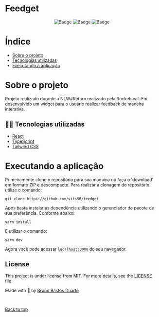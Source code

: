 # Feedget

<div align="center">


![Badge](https://img.shields.io/badge/TYPESCRIPT-v4.6.3-blue?style=flat&color=298BF9&labelColor=000000&logo=TypeScript)
![Badge](https://img.shields.io/badge/REACT-v18.0.0-blue?style=flat&color=298BF9&labelColor=000000&logo=react)
![Badge](https://img.shields.io/badge/Tailwind_CSS-v3.0.24-blue?style=flat&logo=TailwindCSS&color=298BF9&labelColor=000000)


</div>

# Índice

* [Sobre o projeto](#interrobang-sobre-o-projeto)
* [Tecnologias utilizadas](#-tecnologias-utilizadas)
* [Executando a aplicação](#rocket-executando-a-aplicação)

# Sobre o projeto

Projeto realizado durante a NLW#Return realizado pela Rocketseat. Foi desenvolvido um widget para o usuário realizar feedback de maneira interativa.
## 🧑‍💻 Tecnologias utilizadas

- [React](https://reactjs.org)
- [TypeScript](https://www.typescriptlang.org/)
- [Tailwind CSS](https://tailwindcss.com/)
# Executando a aplicação

Primeiramente clone o repositório para sua maquina ou faça o 'download' em formato ZIP e descompacte. Para realizar a clonagem do repositório utilize o comando:

    git clone https://github.com/vits56/feedget

Após basta instalar as dependência utilizando o gerenciador de pacote de sua preferência. Conforme abaixo:

    yarn install

E utilizar o comando:

    yarn dev

Agora você pode acessar [`localhost:3000`](http://localhost:3000) do seu navegador.

## License

This project is under license from MIT. For more details, see the [LICENSE](LICENSE.md) file.

Made with 💜 by <a href="https://github.com/vits56" target="_blank">Bruno Bastos Duarte</a>

&#xa0;

<a href="#top">Back to top</a>